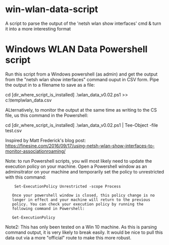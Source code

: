 # win-wlan-data-script
A script to parse the output of the 'netsh wlan show interfaces' cmd &amp; turn it into a more interesting format 

# Windows WLAN Data Powershell script

 Run this script from a Windows powershell (as admin) and get the output
 from the "netsh wlan show interfaces" command ouput in CSV form. Pipe the
 output in to a filename to save as a file:

 cd [dir_where_script_is_installed]
 .\wlan_data_v0.02.ps1 >> c:\temp\wlan_data.csv

 ALternatively, to monitor the output at the same time as writing to the 
 CS file, us this command in the Powershell:

 cd [dir_where_script_is_installed] 
 .\wlan_data_v0.02.ps1 | Tee-Object -file test.csv

 Inspired by Matt Frederick's blog post: 
 https://finesine.com/2016/09/17/using-netsh-wlan-show-interfaces-to-monitor-associationroaming/

 Note: 
       to run Powershell scripts, you will most likely need to update
       the execution policy on your machine. Open a Powershell window
       as an adminsitrator on your machine and temporarily set the policy
       to unrestricted with this command:

		Set-ExecutionPolicy Unrestricted -scope Process

       Once your powershell window is closed, this policy change is no
       longer in effect and your machine will return to the previous
       policy. You can check your execution policy by running the 
       following command in Powershell:

       Get-ExecutionPolicy

 Note2: 
        This has only been tested on a Win 10 machine. As this is parsing
        command output, it is very likely to break easily. It would be
        nice to pull this data out via a more "official" route to make
        this more robust.

